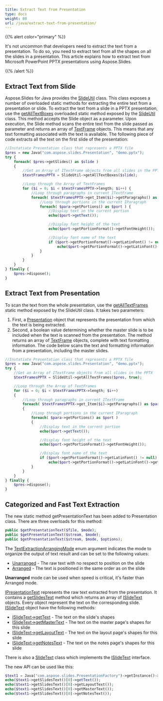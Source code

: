 ```yaml
---
title: Extract Text from Presentation
type: docs
weight: 80
url: /java/extract-text-from-presentation/
---
```


{{% alert color="primary" %}} 

It's not uncommon that developers need to extract the text from a presentation. To do so, you need to extract text from all the shapes on all the slides in a presentation. This article explains how to extract text from Microsoft PowerPoint PPTX presentations using Aspose.Slides. 

{{% /alert %}} 
## **Extract Text from Slide**
Aspose.Slides for Java provides the [SlideUtil](https://apireference.aspose.com/slides/java/com.aspose.slides/SlideUtil) class. This class exposes a number of overloaded static methods for extracting the entire text from a presentation or slide. To extract the text from a slide in a PPTX presentation, 
use the [getAllTextBoxes](https://apireference.aspose.com/slides/java/com.aspose.slides/SlideUtil#getAllTextBoxes-com.aspose.slides.IBaseSlide-) overloaded static method exposed by the [SlideUtil](https://apireference.aspose.com/slides/java/com.aspose.slides/SlideUtil) class. This method accepts the Slide object as a parameter.
Upon execution, the Slide method scans the entire text from the slide passed as parameter and returns an array of [TextFrame](https://apireference.aspose.com/slides/java/com.aspose.slides/TextFrame) objects. This means that any text formatting associated with the text is available. The following piece of code extracts all the text on the first slide of the presentation:

```php
//Instatiate Presentation class that represents a PPTX file
$pres = new Java("com.aspose.slides.Presentation", "demo.pptx");
try {
    foreach( $pres->getSlides() as $slide ) 
    {
        //Get an Array of ITextFrame objects from all slides in the PPTX
        $textFramesPPTX = SlideUtil->getAllTextBoxes($slide);

        //Loop through the Array of TextFrames
        for ($i = 0; $i < $textFramesPPTX->length; $i++) {
            //Loop through paragraphs in current ITextFrame
            foreach( $textFramesPPTX->get_Item($i)->getParagraphs() as $para ) {
                //Loop through portions in the current IParagraph
                foreach( $para->getPortions() as $port ) {
                    //Display text in the current portion
                    echo($port->getText());

                    //Display font height of the text
                    echo($port->getPortionFormat()->getFontHeight());

                    //Display font name of the text
                    if ($port->getPortionFormat()->getLatinFont() != null)
                        echo($port->getPortionFormat()->getLatinFont()->getFontName());
                }
            }
        }
    }
} finally {
    $pres->dispose();
}
```

## **Extract Text from Presentation**
To scan the text from the whole presentation, use the
 [getAllTextFrames](https://apireference.aspose.com/slides/java/com.aspose.slides/SlideUtil#getAllTextFrames-com.aspose.slides.IPresentation-boolean-) static method exposed by the SlideUtil class. It takes two parameters:

1. First, a [Presentation](https://apireference.aspose.com/slides/java/com.aspose.slides/TextExtractionArrangingMode#Unarranged) object that represents the presentation from which the text is being extracted.
1. Second, a boolean value determining whether the master slide is to be included when the text is scanned from the presentation.
   The method returns an array of [TextFrame](https://apireference.aspose.com/slides/java/com.aspose.slides/TextFrame) objects, complete with text formatting information. The code below scans the text and formatting information from a presentation, including the master slides.

```php
//Instatiate Presentation class that represents a PPTX file
$pres = new Java("com.aspose.slides.Presentation", "demo.pptx");
try {
    //Get an Array of ITextFrame objects from all slides in the PPTX
    $textFramesPPTX = SlideUtil->getAllTextFrames($pres, true);

    //Loop through the Array of TextFrames
    for ($i = 0; $i < $textFramesPPTX->length; $i++) 
    {
        //Loop through paragraphs in current ITextFrame
        foreach( $textFramesPPTX->get_Item($i)->getParagraphs() as $para )
        {
            //Loop through portions in the current IParagraph
            foreach( $para->getPortions() as $port )
            {
                //Display text in the current portion
                echo($port->getText());

                //Display font height of the text
                echo($port->getPortionFormat()->getFontHeight());

                //Display font name of the text
                if ($port->getPortionFormat()->getLatinFont() != null)
                    echo($port->getPortionFormat()->getLatinFont()->getFontName());
            }
        }
    }
} finally {
    $pres->dispose();
}
```

## **Categorized and Fast Text Extraction**
The new static method getPresentationText has been added to Presentation class. There are three overloads for this method:

```php
public $getPresentationText($file, $mode);
public $getPresentationText($stream, $mode);
public $getPresentationText($stream, $mode, $options);
``` 

The [TextExtractionArrangingMode](https://apireference.aspose.com/slides/java/com.aspose.slides/TextExtractionArrangingMode) enum argument indicates the mode to organize the output of text result and can be set to the following values:
- [Unarranged](https://apireference.aspose.com/slides/java/com.aspose.slides/TextExtractionArrangingMode#Unarranged) - The raw text with no respect to position on the slide
- [Arranged](https://apireference.aspose.com/slides/java/com.aspose.slides/TextExtractionArrangingMode#Arranged) - The text is positioned in the same order as on the slide

**Unarranged** mode can be used when speed is critical, it's faster than Arranged mode.

[IPresentationText](https://apireference.aspose.com/slides/java/com.aspose.slides/IPresentationText) represents the raw text extracted from the presentation. It contains a [getSlidesText](https://apireference.aspose.com/slides/java/com.aspose.slides/IPresentationText#getSlidesText--) method which returns an array of [ISlideText](https://apireference.aspose.com/slides/java/com.aspose.slides/ISlideText) objects. Every object represent the text on the corresponding slide. [ISlideText](https://apireference.aspose.com/slides/java/com.aspose.slides/ISlideText) object have the following methods:

- [ISlideText->getText](https://apireference.aspose.com/slides/java/com.aspose.slides/ISlideText#getText--) - The text on the slide's shapes
- [ISlideText->getMasterText](https://apireference.aspose.com/slides/java/com.aspose.slides/ISlideText#getMasterText--) - The text on the master page's shapes for this slide
- [ISlideText->getLayoutText](https://apireference.aspose.com/slides/java/com.aspose.slides/ISlideText#getLayoutText--) - The text on the layout page's shapes for this slide
- [ISlideText->getNotesText](https://apireference.aspose.com/slides/java/com.aspose.slides/ISlideText#getNotesText--) - The text on the notes page's shapes for this slide

There is also a [SlideText](https://apireference.aspose.com/slides/java/com.aspose.slides/SlideText) class which implements the [ISlideText](https://apireference.aspose.com/slides/java/com.aspose.slides/ISlideText) interface.

The new API can be used like this:

```php
$text1 = Java("com.aspose.slides.PresentationFactory")->getInstance()->getPresentationText("presentation.pptx", Java("com.aspose.slides.TextExtractionArrangingMode")->Unarranged);
echo($text1->getSlidesText()[0]->getText());
echo($text1->getSlidesText()[0]->getLayoutText());
echo($text1->getSlidesText()[0]->getMasterText());
echo($text1->getSlidesText()[0]->getNotesText());
```





